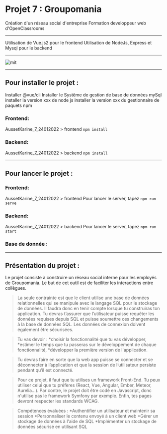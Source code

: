 # Projet 7 : Groupomania
Création d'un réseau social d'entreprise
Formation developpeur web d'OpenClassrooms  
  

--------------------------------------
  
Utilisation de Vue.js2 pour le frontend
Utilisation de NodeJs, Express et Mysql pour le backend
  
-----------

![mit](https://img.shields.io/apm/l/aa)

-----------
## Pour installer le projet :

Installer  @vue/cli
Installer le Systême de gestion de base de données mySql
installer la version xxx de node js 
installer la version xxx du gestionnaire de paquets npm

### Frontend:
AussetKarine_7_24012022 > frontend
```npm install```

### Backend:
AussetKarine_7_24012022 > backend
```npm install```

-----------
## Pour lancer le projet :

### Frontend:
AussetKarine_7_24012022 > frontend
Pour lancer le server, tapez ```npm run serve```

### Backend:
AussetKarine_7_24012022 > backend
Pour lancer le server, tapez ```npm run start```

### Base de donnée :


-----------
## Présentation du projet :

Le projet consiste à construire un réseau social interne pour les employés de Groupomania. Le but de cet outil est de faciliter les interactions entre collègues. 

>La seule contrainte est que le client utilise une base de données relationnelles qui se manipule avec le langage SQL pour le stockage de données.
>Il faudra donc en tenir compte lorsque tu construiras ton application.
>Tu devras t’assurer que l’utilisateur puisse requêter les données requises depuis SQL et puisse soumettre ces changements à la base de données SQL.
>Les données de connexion doivent également être sécurisées. 

>Tu vas devoir :
>*choisir la fonctionnalité que tu vas développer,
>*estimer le temps que tu passeras sur le développement de chaque fonctionnalité,
>*développer la première version de l'application.

>Tu devras faire en sorte que la web app puisse se connecter et se déconnecter à l’application et que la session de l’utilisateur persiste pendant qu’il est connecté.

>Pour ce projet, il faut que tu utilises un framework Front-End. Tu peux utiliser celui que tu préfères (React, Vue, Angular, Ember, Meteor, Aurelia...).
>Par contre, le projet doit être codé en Javascript, donc n'utilise pas le framework Symfony par exemple. Enfin, tes pages devront respecter les standards WCAG.

>Compétences évaluées :
>*Authentifier un utilisateur et maintenir sa session
>*Personnaliser le contenu envoyé à un client web
>*Gérer un stockage de données à l'aide de SQL
>*Implémenter un stockage de données sécurisé en utilisant SQL
